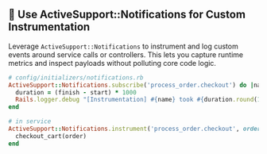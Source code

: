 ## 🔔 Use ActiveSupport::Notifications for Custom Instrumentation
Leverage `ActiveSupport::Notifications` to instrument and log custom events around service calls or controllers. This lets you capture runtime metrics and inspect payloads without polluting core code logic.

```ruby
# config/initializers/notifications.rb
ActiveSupport::Notifications.subscribe('process_order.checkout') do |name, start, finish, id, payload|
  duration = (finish - start) * 1000
  Rails.logger.debug "[Instrumentation] #{name} took #{duration.round(1)}ms for order_id=#{payload[:order_id]}"
end

# in service
ActiveSupport::Notifications.instrument('process_order.checkout', order_id: order.id) do
  checkout_cart(order)
end
```